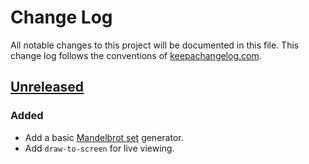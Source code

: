 # Change Log
All notable changes to this project will be documented in this file. This change log follows the conventions of [keepachangelog.com](http://keepachangelog.com/).

## [Unreleased]
### Added
- Add a basic [Mandelbrot set] generator.
- Add `draw-to-screen` for live viewing.

[Unreleased]: https://github.com/r-stuart/mandelbrot/
[Mandelbrot set]: https://en.wikipedia.org/wiki/Mandelbrot_set
